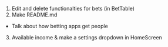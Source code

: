 1. Edit and delete functionalties for bets (in BetTable)
2. Make README.md
- Talk about how betting apps get people
3. Available income & make a settings dropdown in HomeScreen
